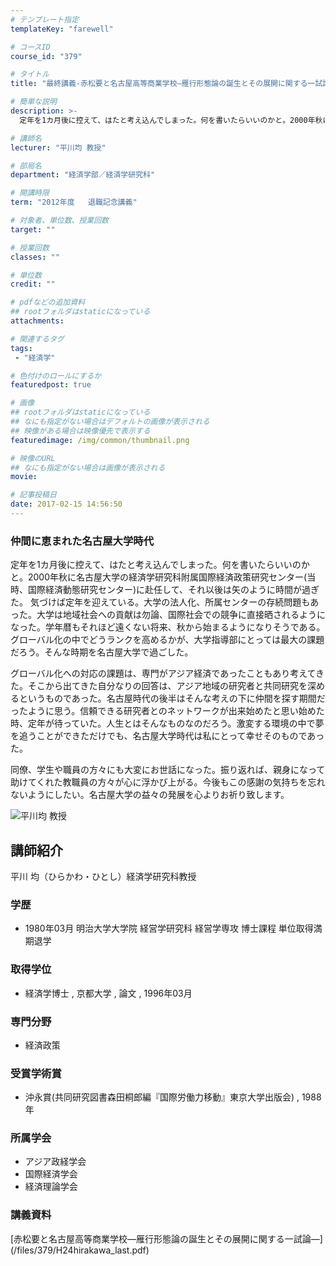 ```yaml
---
# テンプレート指定
templateKey: "farewell"

# コースID
course_id: "379"

# タイトル
title: "最終講義-赤松要と名古屋高等商業学校—雁行形態論の誕生とその展開に関する一試論—"

# 簡単な説明
description: >-
  定年を1カ月後に控えて、はたと考え込んでしまった。何を書いたらいいのかと。2000年秋に名古屋大学の経済学研究科附属国際経済政策研究センター(当時、国際経済動態研究センター)に赴任して、それ以後は...

# 講師名
lecturer: "平川均 教授"

# 部局名
department: "経済学部／経済学研究科"

# 開講時限
term: "2012年度	退職記念講義"

# 対象者、単位数、授業回数
target: ""

# 授業回数
classes: ""

# 単位数
credit: ""

# pdfなどの追加資料
## rootフォルダはstaticになっている
attachments: 

# 関連するタグ
tags:
 - "経済学"

# 色付けのロールにするか
featuredpost: true

# 画像
## rootフォルダはstaticになっている
## なにも指定がない場合はデフォルトの画像が表示される
## 映像がある場合は映像優先で表示する
featuredimage: /img/common/thumbnail.png

# 映像のURL
## なにも指定がない場合は画像が表示される
movie: 

# 記事投稿日
date: 2017-02-15 14:56:50
---
```



### 仲間に恵まれた名古屋大学時代

定年を1カ月後に控えて、はたと考え込んでしまった。何を書いたらいいのかと。2000年秋に名古屋大学の経済学研究科附属国際経済政策研究センター(当時、国際経済動態研究センター)に赴任して、それ以後は矢のように時間が過ぎた。 気づけば定年を迎えている。大学の法人化、所属センターの存続問題もあった。大学は地域社会への貢献は勿論、国際社会での競争に直接晒されるようになった。学年暦もそれほど遠くない将来、秋から始まるようになりそうである。グローバル化の中でどうランクを高めるかが、大学指導部にとっては最大の課題だろう。そんな時期を名古屋大学で過ごした。

グローバル化への対応の課題は、専門がアジア経済であったこともあり考えてきた。そこから出てきた自分なりの回答は、アジア地域の研究者と共同研究を深めるというものであった。名古屋時代の後半はそんな考えの下に仲間を探す期間だったように思う。信頼できる研究者とのネットワークが出来始めたと思い始めた時、定年が待っていた。人生とはそんなものなのだろう。激変する環境の中で夢を追うことができただけでも、名古屋大学時代は私にとって幸せそのものであった。

同僚、学生や職員の方々にも大変にお世話になった。振り返れば、親身になって助けてくれた教職員の方々が心に浮かび上がる。今後もこの感謝の気持ちを忘れないようにしたい。名古屋大学の益々の発展を心よりお祈り致します。



![平川均 教授](/files/379/s_H24hirakawa_facephoto.jpg) 
## 講師紹介

平川 均（ひらかわ・ひとし）経済学研究科教授

### 学歴

* 1980年03月 明治大学大学院 経営学研究科 経営学専攻 博士課程 単位取得満期退学

### 取得学位

* 経済学博士 , 京都大学 , 論文 , 1996年03月

### 専門分野

* 経済政策

### 受賞学術賞

* 沖永賞(共同研究図書森田桐郎編『国際労働力移動』東京大学出版会) , 1988年

### 所属学会

* アジア政経学会
* 国際経済学会
* 経済理論学会


<h3>講義資料</h3>

<p>
[赤松要と名古屋高等商業学校—雁行形態論の誕生とその展開に関する一試論—](/files/379/H24hirakawa_last.pdf) 
</p>
